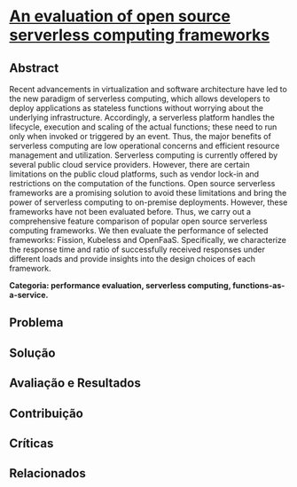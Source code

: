 # **[An evaluation of open source serverless computing frameworks](https://users.aalto.fi/~premsag1/docs/mohanty2018serverless.pdf)**

## Abstract

Recent advancements in virtualization and software architecture have led to the new paradigm of serverless computing, which allows developers to deploy applications as stateless functions without worrying about the underlying infrastructure. Accordingly, a serverless platform handles the lifecycle, execution and scaling of the actual functions; these need to run only when invoked or triggered by an event. Thus, the major benefits of serverless computing are low operational concerns and efficient resource management and utilization. Serverless computing is currently offered by several public cloud service providers. However, there are certain limitations on the public cloud platforms, such as vendor lock-in and restrictions on the computation of the functions. Open source serverless frameworks are a promising solution to avoid these limitations and bring the power of serverless computing to on-premise deployments. However, these frameworks have not been evaluated before. Thus, we carry out a comprehensive feature comparison of popular open source serverless computing frameworks. We then evaluate the performance of selected frameworks: Fission, Kubeless and OpenFaaS. Specifically, we characterize the response time and ratio of successfully received responses under different loads and provide insights into the design choices of each framework.

**Categoria: performance evaluation, serverless computing, functions-as-a-service.**

## Problema

## Solução

## Avaliação e Resultados

## Contribuição

## Críticas

## Relacionados
